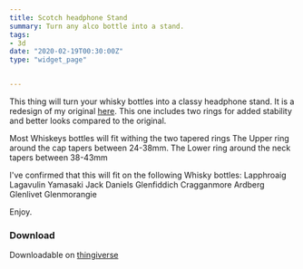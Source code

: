 ```yaml
---
title: Scotch headphone Stand
summary: Turn any alco bottle into a stand.		 
tags:
- 3d
date: "2020-02-19T00:30:00Z"
type: "widget_page" 


---
```



This thing will turn your whisky bottles into a classy headphone stand.
It is a redesign of my original [here](https://www.thingiverse.com/thing:1729644). This one includes two rings for added stability and better looks compared to the original. 

Most Whiskeys bottles will fit withing the two tapered rings
The Upper ring around the cap tapers between 24-38mm.
The Lower ring around the neck tapers between 38-43mm

I've confirmed that this will fit on the following Whisky bottles:
Lapphroaig
Lagavulin
Yamasaki
Jack Daniels
Glenfiddich
Cragganmore
Ardberg
Glenlivet
Glenmorangie

Enjoy.


### Download 

Downloadable on [thingiverse](https://www.thingiverse.com/thing:2263144)
